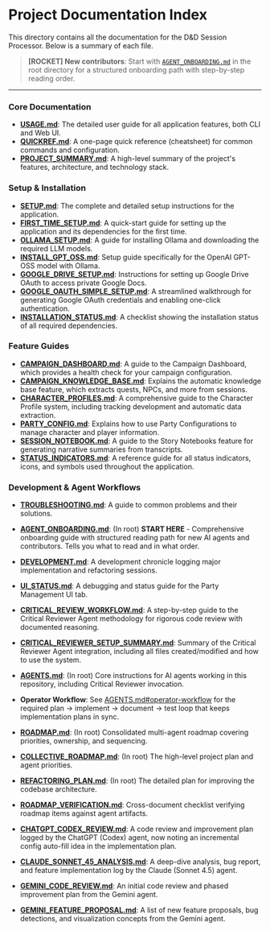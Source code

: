 # Project Documentation Index

This directory contains all the documentation for the D&D Session Processor. Below is a summary of each file.

> **[ROCKET] New contributors**: Start with [`AGENT_ONBOARDING.md`](../AGENT_ONBOARDING.md) in the root directory for a structured onboarding path with step-by-step reading order.

---

### Core Documentation

- **[USAGE.md](./USAGE.md)**: The detailed user guide for all application features, both CLI and Web UI.
- **[QUICKREF.md](./QUICKREF.md)**: A one-page quick reference (cheatsheet) for common commands and configuration.
- **[PROJECT_SUMMARY.md](./PROJECT_SUMMARY.md)**: A high-level summary of the project's features, architecture, and technology stack.

### Setup & Installation

- **[SETUP.md](./SETUP.md)**: The complete and detailed setup instructions for the application.
- **[FIRST_TIME_SETUP.md](./FIRST_TIME_SETUP.md)**: A quick-start guide for setting up the application and its dependencies for the first time.
- **[OLLAMA_SETUP.md](./OLLAMA_SETUP.md)**: A guide for installing Ollama and downloading the required LLM models.
- **[INSTALL_GPT_OSS.md](./INSTALL_GPT_OSS.md)**: Setup guide specifically for the OpenAI GPT-OSS model with Ollama.
- **[GOOGLE_DRIVE_SETUP.md](./GOOGLE_DRIVE_SETUP.md)**: Instructions for setting up Google Drive OAuth to access private Google Docs.
- **[GOOGLE_OAUTH_SIMPLE_SETUP.md](./GOOGLE_OAUTH_SIMPLE_SETUP.md)**: A streamlined walkthrough for generating Google OAuth credentials and enabling one-click authentication.
- **[INSTALLATION_STATUS.md](./INSTALLATION_STATUS.md)**: A checklist showing the installation status of all required dependencies.

### Feature Guides

- **[CAMPAIGN_DASHBOARD.md](./CAMPAIGN_DASHBOARD.md)**: A guide to the Campaign Dashboard, which provides a health check for your campaign configuration.
- **[CAMPAIGN_KNOWLEDGE_BASE.md](./CAMPAIGN_KNOWLEDGE_BASE.md)**: Explains the automatic knowledge base feature, which extracts quests, NPCs, and more from sessions.
- **[CHARACTER_PROFILES.md](./CHARACTER_PROFILES.md)**: A comprehensive guide to the Character Profile system, including tracking development and automatic data extraction.
- **[PARTY_CONFIG.md](./PARTY_CONFIG.md)**: Explains how to use Party Configurations to manage character and player information.
- **[SESSION_NOTEBOOK.md](./SESSION_NOTEBOOK.md)**: A guide to the Story Notebooks feature for generating narrative summaries from transcripts.
- **[STATUS_INDICATORS.md](./STATUS_INDICATORS.md)**: A reference guide for all status indicators, icons, and symbols used throughout the application.

### Development & Agent Workflows

- **[TROUBLESHOOTING.md](./TROUBLESHOOTING.md)**: A guide to common problems and their solutions.

- **[AGENT_ONBOARDING.md](../AGENT_ONBOARDING.md)**: (In root) **START HERE** - Comprehensive onboarding guide with structured reading path for new AI agents and contributors. Tells you what to read and in what order.
- **[DEVELOPMENT.md](./DEVELOPMENT.md)**: A development chronicle logging major implementation and refactoring sessions.
- **[UI_STATUS.md](./UI_STATUS.md)**: A debugging and status guide for the Party Management UI tab.
- **[CRITICAL_REVIEW_WORKFLOW.md](./CRITICAL_REVIEW_WORKFLOW.md)**: A step-by-step guide to the Critical Reviewer Agent methodology for rigorous code review with documented reasoning.
- **[CRITICAL_REVIEWER_SETUP_SUMMARY.md](./CRITICAL_REVIEWER_SETUP_SUMMARY.md)**: Summary of the Critical Reviewer Agent integration, including all files created/modified and how to use the system.
- **[AGENTS.md](../AGENTS.md)**: (In root) Core instructions for AI agents working in this repository, including Critical Reviewer invocation.
- **Operator Workflow**: See [AGENTS.md#operator-workflow](../AGENTS.md#operator-workflow) for the required plan -> implement -> document -> test loop that keeps implementation plans in sync.
- **[ROADMAP.md](../ROADMAP.md)**: (In root) Consolidated multi-agent roadmap covering priorities, ownership, and sequencing.
- **[COLLECTIVE_ROADMAP.md](../COLLECTIVE_ROADMAP.md)**: (In root) The high-level project plan and agent priorities.
- **[REFACTORING_PLAN.md](../REFACTORING_PLAN.md)**: (In root) The detailed plan for improving the codebase architecture.
- **[ROADMAP_VERIFICATION.md](./ROADMAP_VERIFICATION.md)**: Cross-document checklist verifying roadmap items against agent artifacts.
- **[CHATGPT_CODEX_REVIEW.md](./CHATGPT_CODEX_REVIEW.md)**: A code review and improvement plan logged by the ChatGPT (Codex) agent, now noting an incremental config auto-fill idea in the implementation plan.
- **[CLAUDE_SONNET_45_ANALYSIS.md](./CLAUDE_SONNET_45_ANALYSIS.md)**: A deep-dive analysis, bug report, and feature implementation log by the Claude (Sonnet 4.5) agent.
- **[GEMINI_CODE_REVIEW.md](./GEMINI_CODE_REVIEW.md)**: An initial code review and phased improvement plan from the Gemini agent.
- **[GEMINI_FEATURE_PROPOSAL.md](./GEMINI_FEATURE_PROPOSAL.md)**: A list of new feature proposals, bug detections, and visualization concepts from the Gemini agent.
